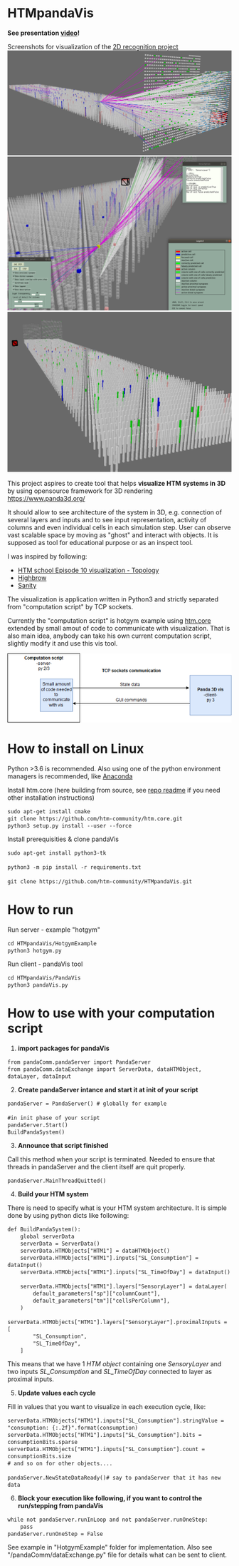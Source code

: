 # HTMpandaVis
**See presentation [video](https://youtu.be/c1aJq0p-9uY)!**

Screenshots for visualization of the [2D recognition project](https://discourse.numenta.org/t/2d-object-recognition-project/5465/92)
![img1](img1.png)
![img2](img2.png)
![img2](img3.png)

This project aspires to create tool that helps **visualize HTM systems in 3D** by using opensource framework for 3D rendering https://www.panda3d.org/

It should allow to see architecture of the system in 3D, e.g. connection of several layers and inputs and to see input representation,
activity of columns and even individual cells in each simulation step.
User can observe vast scalable space by moving as "ghost" and interact with objects.
It is supposed as tool for educational purpose or as an inspect tool.

I was inspired by following:
- [HTM school Episode 10 visualization - Topology](https://www.youtube.com/watch?v=HTW2Q_UrkAw&t=688s)
- [Highbrow](https://github.com/htm-community/highbrow)
- [Sanity](https://github.com/htm-community/sanity-nupic) 

The visualization is application written in Python3 and strictly separated from "computation script" by TCP sockets.

Currently the "computation script" is hotgym example using [htm.core](https://github.com/htm-community/htm.core) extended by
small amout of code to communicate with visualization.
That is also main idea, anybody can take his own current computation script, slightly modify it and use this vis tool.

![Diagram](readmeDiagram.png)


# How to install on Linux

Python >3.6 is recommended.
Also using one of the python environment managers is recommended,
like [Anaconda](https://www.anaconda.com/distribution/)

Install htm.core (here building from source, see [repo readme](https://github.com/htm-community/htm.core) if you need other installation instructions)
```
sudo apt-get install cmake
git clone https://github.com/htm-community/htm.core.git
python3 setup.py install --user --force
```

Install prerequisities & clone pandaVis
```
sudo apt-get install python3-tk

python3 -m pip install -r requirements.txt

git clone https://github.com/htm-community/HTMpandaVis.git
```
# How to run

Run server - example "hotgym"
```
cd HTMpandaVis/HotgymExample
python3 hotgym.py
```

Run client - pandaVis tool
```
cd HTMpandaVis/PandaVis
python3 pandaVis.py
```

# How to use with your computation script
1. **import packages for pandaVis**
```
from pandaComm.pandaServer import PandaServer
from pandaComm.dataExchange import ServerData, dataHTMObject, dataLayer, dataInput
```
2. **Create pandaServer intance and start it at init of your script**
```
pandaServer = PandaServer() # globally for example

#in init phase of your script
pandaServer.Start()
BuildPandaSystem()
```
3. **Announce that script finished**

Call this method when your script is terminated. Needed to ensure that threads in pandaServer and the client itself are quit properly.
```
pandaServer.MainThreadQuitted()
```
4. **Build your HTM system**

There is need to specify what is your HTM system architecture. It is simple done by using python dicts like following:
```
def BuildPandaSystem():
    global serverData
    serverData = ServerData()
    serverData.HTMObjects["HTM1"] = dataHTMObject()
    serverData.HTMObjects["HTM1"].inputs["SL_Consumption"] = dataInput()
    serverData.HTMObjects["HTM1"].inputs["SL_TimeOfDay"] = dataInput()

    serverData.HTMObjects["HTM1"].layers["SensoryLayer"] = dataLayer(
        default_parameters["sp"]["columnCount"],
        default_parameters["tm"]["cellsPerColumn"],
    )
    serverData.HTMObjects["HTM1"].layers["SensoryLayer"].proximalInputs = [
        "SL_Consumption",
        "SL_TimeOfDay",
    ]
```
This means that we have 1 *HTM object* containing one *SensoryLayer* and two inputs *SL_Consumption* and *SL_TimeOfDay* connected to layer as proximal inputs.

5. **Update values each cycle**

Fill in values that you want to visualize in each execution cycle, like:
```
serverData.HTMObjects["HTM1"].inputs["SL_Consumption"].stringValue = "consumption: {:.2f}".format(consumption)
serverData.HTMObjects["HTM1"].inputs["SL_Consumption"].bits = consumptionBits.sparse
serverData.HTMObjects["HTM1"].inputs["SL_Consumption"].count = consumptionBits.size
# and so on for other objects....

pandaServer.NewStateDataReady()# say to pandaServer that it has new data
```
6. **Block your execution like following, if you want to control the run/stepping from pandaVis**
```
while not pandaServer.runInLoop and not pandaServer.runOneStep:
    pass
pandaServer.runOneStep = False
```
See example in "HotgymExample" folder for implementation.
Also see "/pandaComm/dataExchange.py" file for details what can be sent to client.
